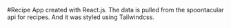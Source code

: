 #Recipe App created with React.js. The data is pulled from the spoontacular api for recipes. And it was styled using Tailwindcss.
